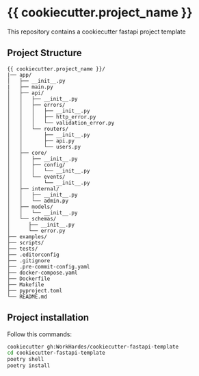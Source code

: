 # {{ cookiecutter.project_name }}

This repository contains a cookiecutter fastapi project template

## Project Structure

```
{{ cookiecutter.project_name }}/
|── app/
│   ├── __init__.py
|   ├── main.py
│   ├── api/
│   │   ├── __init__.py
│   │   ├── errors/
│   │   │   ├── __init__.py
│   │   │   ├── http_error.py
│   │   │   └── validation_error.py
│   │   └── routers/
│   │       ├── __init__.py
│   │       ├── api.py
│   │       └── users.py
│   ├── core/
│   │   ├── __init__.py
│   │   ├── config/
│   │   │   └── __init__.py
│   │   └── events/
│   │       └── __init__.py
│   ├── internal/
│   │   ├── __init__.py
│   │   └── admin.py
│   ├── models/
│   │   └── __init__.py
│   └── schemas/
│      ├── __init__.py
│      └── error.py
├── examples/
├── scripts/
├── tests/
├── .editorconfig
├── .gitignore
├── .pre-commit-config.yaml
├── docker-compose.yaml
├── Dockerfile
├── Makefile
├── pyproject.toml
└── README.md
```

## Project installation

Follow this commands:

```bash
cookiecutter gh:WorkHardes/cookiecutter-fastapi-template
cd cookiecutter-fastapi-template
poetry shell
poetry install
```
